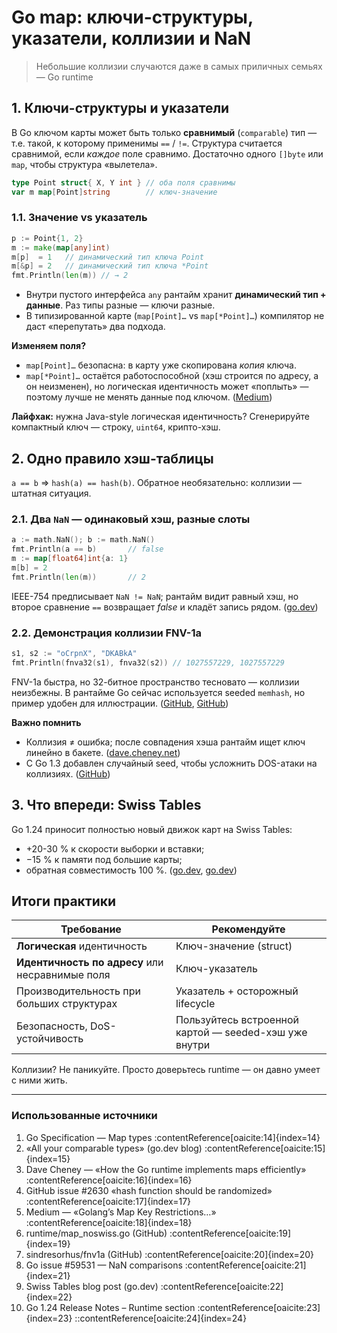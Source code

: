 # Go map: ключи-структуры, указатели, коллизии и NaN

> Небольшие коллизии случаются даже в самых приличных семьях  
> — Go runtime

## 1. Ключи-структуры и указатели  
В Go ключом карты может быть только **сравнимый** (`comparable`) тип — т.е. такой, к которому применимы `==` / `!=`. 
Структура считается сравнимой, если *каждое* поле сравнимо. Достаточно одного `[]byte` или `map`, чтобы структура «вылетела».

```go
type Point struct{ X, Y int } // оба поля сравнимы
var m map[Point]string        // ключ-значение
```

### 1.1. Значение vs указатель

```go
p := Point{1, 2}
m := make(map[any]int)
m[p]  = 1   // динамический тип ключа Point
m[&p] = 2   // динамический тип ключа *Point
fmt.Println(len(m)) // → 2
```

* Внутри пустого интерфейса `any` рантайм хранит **динамический тип + данные**. Раз типы разные — ключи разные.
* В типизированной карте (`map[Point]…` vs `map[*Point]…`) компилятор не даст «перепутать» два подхода.

**Изменяем поля?**

* `map[Point]…` безопасна: в карту уже скопирована *копия* ключа.
* `map[*Point]…` остаётся работоспособной (хэш строится по адресу, а он неизменен), но логическая идентичность может «поплыть» — поэтому лучше не менять данные под ключом. ([Medium][3])

**Лайфхак:** нужна Java-style логическая идентичность? Сгенерируйте компактный ключ — строку, `uint64`, крипто-хэш.

## 2. Одно правило хэш-таблицы

`a == b` ⇒ `hash(a) == hash(b)`. Обратное необязательно: коллизии — штатная ситуация.

### 2.1. Два `NaN` — одинаковый хэш, разные слоты

```go
a := math.NaN(); b := math.NaN()
fmt.Println(a == b)       // false
m := map[float64]int{a: 1}
m[b] = 2
fmt.Println(len(m))       // 2
```

IEEE-754 предписывает `NaN != NaN`; рантайм видит равный хэш, но второе сравнение `==` возвращает *false* и кладёт запись рядом. ([go.dev][6])

### 2.2. Демонстрация коллизии FNV-1a

```go
s1, s2 := "oCrpnX", "DKABkA"
fmt.Println(fnva32(s1), fnva32(s2)) // 1027557229, 1027557229
```

FNV-1a быстра, но 32-битное пространство тесновато — коллизии неизбежны. В рантайме Go сейчас используется seeded `memhash`, но пример удобен для иллюстрации. ([GitHub][4], [GitHub][9])

**Важно помнить**

* Коллизия ≠ ошибка; после совпадения хэша рантайм ищет ключ линейно в бакете. ([dave.cheney.net][10])
* С Go 1.3 добавлен случайный seed, чтобы усложнить DOS-атаки на коллизиях. ([GitHub][5])

## 3. Что впереди: Swiss Tables

Go 1.24 приносит полностью новый движок карт на Swiss Tables:

* +20-30 % к скорости выборки и вставки;
* −15 % к памяти под большие карты;
* обратная совместимость 100 %. ([go.dev][7], [go.dev][8])

## Итоги практики

| Требование                                      | Рекомендуйте                                          |
| ----------------------------------------------- | ----------------------------------------------------- |
| **Логическая** идентичность                     | Ключ-значение (struct)                                |
| **Идентичность по адресу** или несравнимые поля | Ключ-указатель                                        |
| Производительность при больших структурах       | Указатель + осторожный lifecycle                      |
| Безопасность, DoS-устойчивость                  | Пользуйтесь встроенной картой — seeded-хэш уже внутри |

Коллизии? Не паникуйте. Просто доверьтесь runtime — он давно умеет с ними жить.

---

### Использованные источники  
1. Go Specification — Map types :contentReference[oaicite:14]{index=14}  
2. «All your comparable types» (go.dev blog) :contentReference[oaicite:15]{index=15}  
3. Dave Cheney — «How the Go runtime implements maps efficiently» :contentReference[oaicite:16]{index=16}  
4. GitHub issue #2630 «hash function should be randomized» :contentReference[oaicite:17]{index=17}  
5. Medium — «Golang’s Map Key Restrictions…» :contentReference[oaicite:18]{index=18}  
6. runtime/map_noswiss.go (GitHub) :contentReference[oaicite:19]{index=19}  
7. sindresorhus/fnv1a (GitHub) :contentReference[oaicite:20]{index=20}  
8. Go issue #59531 — NaN comparisons :contentReference[oaicite:21]{index=21}  
9. Swiss Tables blog post (go.dev) :contentReference[oaicite:22]{index=22}  
10. Go 1.24 Release Notes – Runtime section :contentReference[oaicite:23]{index=23}
::contentReference[oaicite:24]{index=24}


[1]: https://go.dev/ref/spec "The Go Programming Language Specification"
[2]: https://go.dev/blog/comparable "All your comparable types - The Go Programming Language"
[3]: https://medium.com/%40rahul.b.shinde1/golangs-map-key-restrictions-and-understanding-channels-interfaces-and-pointers-as-key-types-498dc6e8a006 "Golang's Map Key Restrictions; Understanding Channels, Interfaces ..."
[4]: https://github.com/golang/go/blob/master/src/runtime/map_noswiss.go "go/src/runtime/map_noswiss.go at master · golang/go - GitHub"
[5]: https://github.com/golang/go/issues/2630 "runtime: hash function should be randomized to prevent DOS ..."
[6]: https://go.dev/issue/59531 "all: ordering numeric values, including NaNs, and the consequences ..."
[7]: https://go.dev/blog/swisstable "Faster Go maps with Swiss Tables - The Go Programming Language"
[8]: https://go.dev/doc/go1.24? "Go 1.24 Release Notes - The Go Programming Language"
[9]: https://github.com/sindresorhus/fnv1a "sindresorhus/fnv1a: FNV-1a non-cryptographic hash function - GitHub"
[10]: https://dave.cheney.net/2018/05/29/how-the-go-runtime-implements-maps-efficiently-without-generics "How the Go runtime implements maps efficiently (without generics)"
